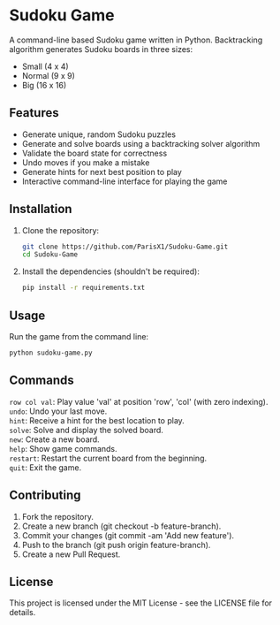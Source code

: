# Sudoku Game

A command-line based Sudoku game written in Python.  Backtracking algorithm generates Sudoku boards in three sizes:
- Small (4 x 4)
- Normal (9 x 9)
- Big (16 x 16)

## Features

- Generate unique, random Sudoku puzzles
- Generate and solve boards using a backtracking solver algorithm
- Validate the board state for correctness
- Undo moves if you make a mistake
- Generate hints for next best position to play
- Interactive command-line interface for playing the game

## Installation

1. Clone the repository:
    ```sh
    git clone https://github.com/ParisX1/Sudoku-Game.git
    cd Sudoku-Game
    ```

1. Install the dependencies (shouldn't be required):
    ```sh
    pip install -r requirements.txt
    ```

## Usage

Run the game from the command line:
```sh
python sudoku-game.py
```

## Commands

`row col val`: Play value 'val' at position 'row', 'col' (with zero indexing).  
`undo`: Undo your last move.  
`hint`: Receive a hint for the best location to play.  
`solve`: Solve and display the solved board.  
`new`: Create a new board.  
`help`: Show game commands.  
`restart`: Restart the current board from the beginning.  
`quit`: Exit the game.  

## Contributing

1. Fork the repository.
1. Create a new branch (git checkout -b feature-branch).
1. Commit your changes (git commit -am 'Add new feature').
1. Push to the branch (git push origin feature-branch).
1. Create a new Pull Request.

## License

This project is licensed under the MIT License - see the LICENSE file for details.
